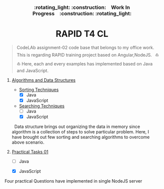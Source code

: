 <h3 align="center">:rotating_light: :construction:&ensp;&ensp;Work In Progress&ensp;&ensp;:construction: :rotating_light:</h3>
<h1 align="center">RAPID T4 CL</h1>

> CodeLAb assignment-02 code base that belongs to my office work. This is regarding RAPID training project based on Angular,NodeJS. &ensp;:boat: :boat:
>  Here, each and every examples has implemented based on Java and JavaScript.


1. [Algorithms and Data Structures](./Algorithms-and-Data-Structures)
    - [Sorting Techniques](./Algorithms-and-Data-Structures/Sorting-Techniques)
      - [x] Java
      - [x] JavaScript
    - [Searching Techniques](./Algorithms-and-Data-Structures/Searching-Techniques)
      - [ ] Java 
      - [x] JavaScript

	<p>&nbsp; Data structure brings out organizing the data in memory since algorithm is a collection of steps to solve particular problem. 
	Here, I have brought out few sorting and searching algorithms to overcome above scenario. </p>
	
2. [Practical Tasks 01](./Practical-Tasks-01) 
    - [ ] Java
    - [x] JavaScript
 
 
 <p class="text-purple">
  Four practical Questions have implemented in single NodeJS server
</p>

